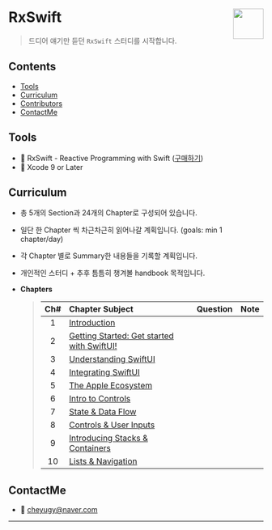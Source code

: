 
# RxSwift <img src = "https://github.com/ReactiveX/RxSwift/raw/master/assets/Rx_Logo_M.png" width = 60  align = right> 

>드디어 얘기만 듣던 `RxSwift` 스터디를 시작합니다.

## Contents
* [Tools](https://github.com/fimuxd/RxSwift#tools)
* [Curriculum](https://github.com/fimuxd/RxSwift#curriculum)
* [Contributors](https://github.com/fimuxd/RxSwift#Contributors)
* [ContactMe](https://github.com/fimuxd/RxSwift#ContactMe)

## Tools
* 📕 RxSwift - Reactive Programming with Swift ([구매하기](https://store.raywenderlich.com/products/swiftui-by-tutorials))
* 🔨 Xcode 9 or Later

## Curriculum

* 총 5개의 Section과 24개의 Chapter로 구성되어 있습니다.
* 일단 한 Chapter 씩 차근차근히 읽어나갈 계획입니다. (goals: min 1 chapter/day)
* 각 Chapter 별로 Summary한 내용들을 기록할 계획입니다.
* 개인적인 스터디 + 추후 틈틈히 챙겨볼 handbook 목적입니다.

* **Chapters**
	> | Ch# | Chapter Subject | Question | Note | 
	> |:---:| :--- | :--- | :--- |
	> |1|[Introduction]() | | |
	> |2|[Getting Started: Get started with SwiftUI!]() | | |
	> |3|[Understanding SwiftUI]() | | |
	> |4|[Integrating SwiftUI]() | | |
	> |5|[The Apple Ecosystem]() | | |
	> |6|[Intro to Controls]() | | |
	> |7|[State & Data Flow]() | | |
	> |8|[Controls & User Inputs]() | | |
	> |9|[Introducing Stacks & Containers]() | | |
	> |10|[Lists & Navigation]() | | |

## ContactMe
* 📧 cheyugy@naver.com

***

